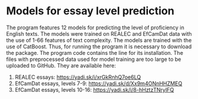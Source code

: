 # Models for essay level prediction
The program features 12 models for predicting the level of proficiency in English texts. The models were trained on REALEC and EfCamDat data with the use of 1-66 features of text complexity.
The models are trained with the use of CatBoost. Thus, for running the program it is necessary to download the package. The program code contains the line for its installation.
The files with preprocessed data used for model training are too large to be uploaded to GitHub. They are available here:
1. REALEC essays: https://yadi.sk/i/xrGkRnhQ7oe6LQ
2. EfCamDat essays, levels 7-9: https://yadi.sk/d/Xx9m4ONnHHZMEQ
3. EfCamDat essays, levels 10-16: https://yadi.sk/i/8-hHztzTNrylFQ
